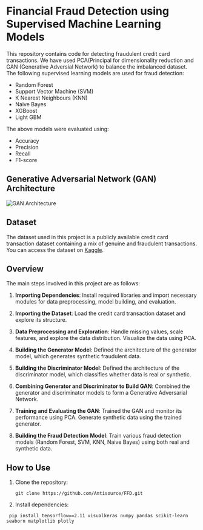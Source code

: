 # Financial Fraud Detection using Supervised Machine Learning Models

This repository contains code for detecting fraudulent credit card transactions. We have used PCA(Principal for dimensionality reduction and GAN (Generative Adversial Network) to balance the imbalanced dataset.
The following supervised learning models are used for fraud detection:
- Random Forest
- Support Vector Machine (SVM)
- K Nearest Neighbours (KNN)
- Naive Bayes
- XGBoost
- Light GBM

The above models were evaluated using:
- Accuracy
- Precision
- Recall
- F1-score
  
## Generative Adversarial Network (GAN) Architecture

![GAN Architecture](https://developers.google.com/static/machine-learning/gan/images/gan_diagram.svg)

## Dataset

The dataset used in this project is a publicly available credit card transaction dataset containing a mix of genuine and fraudulent transactions. You can access the dataset on [Kaggle](https://www.kaggle.com/datasets/mlg-ulb/creditcardfraud).

## Overview

The main steps involved in this project are as follows:

1. **Importing Dependencies**: Install required libraries and import necessary modules for data preprocessing, model building, and evaluation.

2. **Importing the Dataset**: Load the credit card transaction dataset and explore its structure.

3. **Data Preprocessing and Exploration**: Handle missing values, scale features, and explore the data distribution. Visualize the data using PCA.

4. **Building the Generator Model**: Defined the architecture of the generator model, which generates synthetic fraudulent data.

5. **Building the Discriminator Model**: Defined the architecture of the discriminator model, which classifies whether data is real or synthetic.

6. **Combining Generator and Discriminator to Build GAN**: Combined the generator and discriminator models to form a Generative Adversarial Network.

7. **Training and Evaluating the GAN**: Trained the GAN and monitor its performance using PCA. Generate synthetic data using the trained generator.

8. **Building the Fraud Detection Model**: Train various fraud detection models (Random Forest, SVM, KNN, Naive Bayes) using both real and synthetic data.

## How to Use

1. Clone the repository:
   ```
   git clone https://github.com/Antisource/FFD.git
   ```
2. Install dependencies:
  ```
   pip install tensorflow==2.11 visualkeras numpy pandas scikit-learn seaborn matplotlib plotly
   ```
   
   
